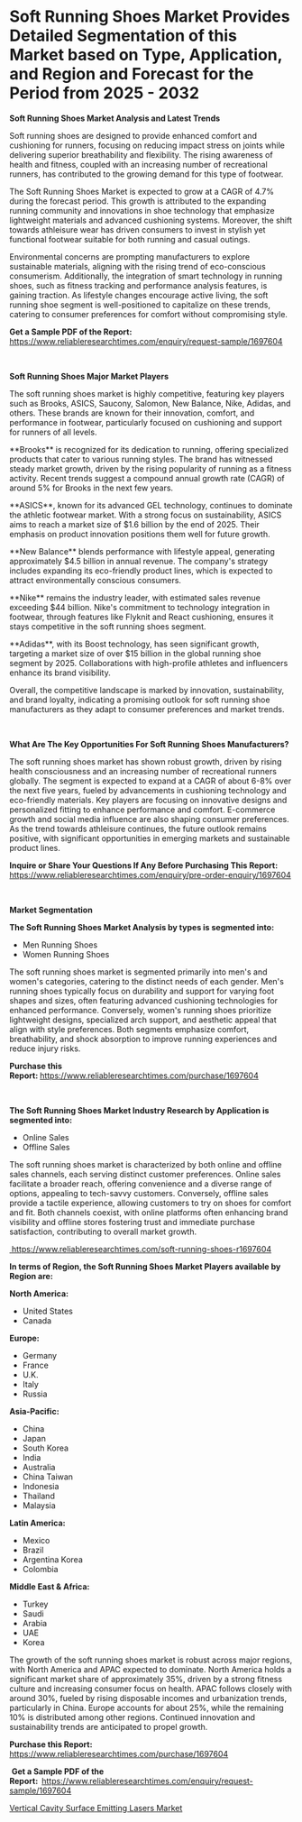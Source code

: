 <p><h1>Soft Running Shoes Market Provides Detailed Segmentation of this Market based on Type, Application, and Region and Forecast for the Period from 2025 - 2032</h1></p><p><strong>Soft Running Shoes Market Analysis and Latest Trends</strong></p>
<p><p>Soft running shoes are designed to provide enhanced comfort and cushioning for runners, focusing on reducing impact stress on joints while delivering superior breathability and flexibility. The rising awareness of health and fitness, coupled with an increasing number of recreational runners, has contributed to the growing demand for this type of footwear. </p><p>The Soft Running Shoes Market is expected to grow at a CAGR of 4.7% during the forecast period. This growth is attributed to the expanding running community and innovations in shoe technology that emphasize lightweight materials and advanced cushioning systems. Moreover, the shift towards athleisure wear has driven consumers to invest in stylish yet functional footwear suitable for both running and casual outings.</p><p>Environmental concerns are prompting manufacturers to explore sustainable materials, aligning with the rising trend of eco-conscious consumerism. Additionally, the integration of smart technology in running shoes, such as fitness tracking and performance analysis features, is gaining traction. As lifestyle changes encourage active living, the soft running shoe segment is well-positioned to capitalize on these trends, catering to consumer preferences for comfort without compromising style.</p></p>
<p><strong>Get a Sample PDF of the Report:&nbsp;</strong> <a href="https://www.reliableresearchtimes.com/enquiry/request-sample/1697604?utm_campaign=3576&utm_medium=2&utm_source=Github&utm_content=ia&utm_term=24032025&utm_id=soft-running-shoes">https://www.reliableresearchtimes.com/enquiry/request-sample/1697604</a></p>
<p>&nbsp;</p>
<p><strong>Soft Running Shoes Major Market Players</strong></p>
<p><p>The soft running shoes market is highly competitive, featuring key players such as Brooks, ASICS, Saucony, Salomon, New Balance, Nike, Adidas, and others. These brands are known for their innovation, comfort, and performance in footwear, particularly focused on cushioning and support for runners of all levels.</p><p>**Brooks** is recognized for its dedication to running, offering specialized products that cater to various running styles. The brand has witnessed steady market growth, driven by the rising popularity of running as a fitness activity. Recent trends suggest a compound annual growth rate (CAGR) of around 5% for Brooks in the next few years.</p><p>**ASICS**, known for its advanced GEL technology, continues to dominate the athletic footwear market. With a strong focus on sustainability, ASICS aims to reach a market size of $1.6 billion by the end of 2025. Their emphasis on product innovation positions them well for future growth.</p><p>**New Balance** blends performance with lifestyle appeal, generating approximately $4.5 billion in annual revenue. The company's strategy includes expanding its eco-friendly product lines, which is expected to attract environmentally conscious consumers.</p><p>**Nike** remains the industry leader, with estimated sales revenue exceeding $44 billion. Nike's commitment to technology integration in footwear, through features like Flyknit and React cushioning, ensures it stays competitive in the soft running shoes segment.</p><p>**Adidas**, with its Boost technology, has seen significant growth, targeting a market size of over $15 billion in the global running shoe segment by 2025. Collaborations with high-profile athletes and influencers enhance its brand visibility.</p><p>Overall, the competitive landscape is marked by innovation, sustainability, and brand loyalty, indicating a promising outlook for soft running shoe manufacturers as they adapt to consumer preferences and market trends.</p></p>
<p>&nbsp;</p>
<p><strong>What Are The Key Opportunities For Soft Running Shoes Manufacturers?</strong></p>
<p><p>The soft running shoes market has shown robust growth, driven by rising health consciousness and an increasing number of recreational runners globally. The segment is expected to expand at a CAGR of about 6-8% over the next five years, fueled by advancements in cushioning technology and eco-friendly materials. Key players are focusing on innovative designs and personalized fitting to enhance performance and comfort. E-commerce growth and social media influence are also shaping consumer preferences. As the trend towards athleisure continues, the future outlook remains positive, with significant opportunities in emerging markets and sustainable product lines.</p></p>
<p><strong>Inquire or Share Your Questions If Any Before Purchasing This Report:</strong> <a href="https://www.reliableresearchtimes.com/enquiry/pre-order-enquiry/1697604?utm_campaign=3576&utm_medium=2&utm_source=Github&utm_content=ia&utm_term=24032025&utm_id=soft-running-shoes">https://www.reliableresearchtimes.com/enquiry/pre-order-enquiry/1697604</a></p>
<p>&nbsp;</p>
<p><strong>Market Segmentation</strong></p>
<p><strong>The Soft Running Shoes Market Analysis by types is segmented into:</strong></p>
<p><ul><li>Men Running Shoes</li><li>Women Running Shoes</li></ul></p>
<p><p>The soft running shoes market is segmented primarily into men's and women's categories, catering to the distinct needs of each gender. Men's running shoes typically focus on durability and support for varying foot shapes and sizes, often featuring advanced cushioning technologies for enhanced performance. Conversely, women's running shoes prioritize lightweight designs, specialized arch support, and aesthetic appeal that align with style preferences. Both segments emphasize comfort, breathability, and shock absorption to improve running experiences and reduce injury risks.</p></p>
<p><strong>Purchase this Report:&nbsp;</strong><a href="https://www.reliableresearchtimes.com/purchase/1697604?utm_campaign=3576&utm_medium=2&utm_source=Github&utm_content=ia&utm_term=24032025&utm_id=soft-running-shoes">https://www.reliableresearchtimes.com/purchase/1697604</a></p>
<p>&nbsp;</p>
<p><strong>The Soft Running Shoes Market Industry Research by Application is segmented into:</strong></p>
<p><ul><li>Online Sales</li><li>Offline Sales</li></ul></p>
<p><p>The soft running shoes market is characterized by both online and offline sales channels, each serving distinct customer preferences. Online sales facilitate a broader reach, offering convenience and a diverse range of options, appealing to tech-savvy customers. Conversely, offline sales provide a tactile experience, allowing customers to try on shoes for comfort and fit. Both channels coexist, with online platforms often enhancing brand visibility and offline stores fostering trust and immediate purchase satisfaction, contributing to overall market growth.</p></p>
<p><a href="https://www.reliableresearchtimes.com/soft-running-shoes-r1697604?utm_campaign=3576&utm_medium=2&utm_source=Github&utm_content=ia&utm_term=24032025&utm_id=soft-running-shoes">&nbsp;https://www.reliableresearchtimes.com/soft-running-shoes-r1697604</a></p>
<p><strong>In terms of Region, the Soft Running Shoes Market Players available by Region are:</strong></p>
<p>
    <p> <strong> North America: </strong>
        <ul>
            <li>United States</li>
            <li>Canada</li>
        </ul>
        </p> 
    <p> <strong> Europe: </strong>
        <ul>
            <li>Germany</li>
            <li>France</li>
            <li>U.K.</li>
            <li>Italy</li>
            <li>Russia</li>
        </ul>
        </p> 
    <p> <strong> Asia-Pacific: </strong>
        <ul>
            <li>China</li>
            <li>Japan</li>
            <li>South Korea</li>
            <li>India</li>
            <li>Australia</li>
            <li>China Taiwan</li>
            <li>Indonesia</li>
            <li>Thailand</li>
            <li>Malaysia</li>
        </ul>
        </p> 
    <p> <strong> Latin America: </strong>
        <ul>
            <li>Mexico</li>
            <li>Brazil</li>
            <li>Argentina Korea</li>
            <li>Colombia</li>
        </ul>
        </p> 
    <p> <strong> Middle East & Africa: </strong>
        <ul>
            <li>Turkey</li>
            <li>Saudi</li>
            <li>Arabia</li>
            <li>UAE</li>
            <li>Korea</li>
        </ul>
    </p>
    </p>
<p><p>The growth of the soft running shoes market is robust across major regions, with North America and APAC expected to dominate. North America holds a significant market share of approximately 35%, driven by a strong fitness culture and increasing consumer focus on health. APAC follows closely with around 30%, fueled by rising disposable incomes and urbanization trends, particularly in China. Europe accounts for about 25%, while the remaining 10% is distributed among other regions. Continued innovation and sustainability trends are anticipated to propel growth.</p></p>
<p><strong>Purchase this Report: </strong><a href="https://www.reliableresearchtimes.com/purchase/1697604?utm_campaign=3576&utm_medium=2&utm_source=Github&utm_content=ia&utm_term=24032025&utm_id=soft-running-shoes">https://www.reliableresearchtimes.com/purchase/1697604</a></p>
<p>&nbsp;<strong>Get a Sample PDF of the Report:&nbsp;&nbsp;</strong><a href="https://www.reliableresearchtimes.com/enquiry/request-sample/1697604?utm_campaign=3576&utm_medium=2&utm_source=Github&utm_content=ia&utm_term=24032025&utm_id=soft-running-shoes">https://www.reliableresearchtimes.com/enquiry/request-sample/1697604</a></p>
<p><strong></strong></p>
<p><p><a href="https://github.com/rreynagjysma65/Market-Research-Report-List-1/blob/main/vertical-cavity-surface-emitting-lasers-market.md?utm_campaign=3576&utm_medium=2&utm_source=Github&utm_content=ia&utm_term=24032025&utm_id=soft-running-shoes">Vertical Cavity Surface Emitting Lasers Market</a></p></p>